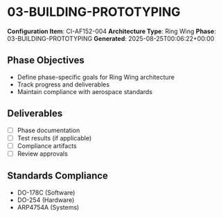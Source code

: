 # 03-BUILDING-PROTOTYPING

**Configuration Item**: CI-AF152-004
**Architecture Type**: Ring Wing
**Phase**: 03-BUILDING-PROTOTYPING
**Generated**: 2025-08-25T00:06:22+00:00

## Phase Objectives
- Define phase-specific goals for Ring Wing architecture
- Track progress and deliverables
- Maintain compliance with aerospace standards

## Deliverables
- [ ] Phase documentation
- [ ] Test results (if applicable)
- [ ] Compliance artifacts
- [ ] Review approvals

## Standards Compliance
- DO-178C (Software)
- DO-254 (Hardware)
- ARP4754A (Systems)
